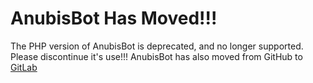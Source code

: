 # AnubisBot Has Moved!!!
The PHP version of AnubisBot is deprecated, and no longer supported. Please discontinue it's use!!! AnubisBot has also moved from GitHub to [GitLab](https://gitlab.com/pazuzu156/AnubisBot)
